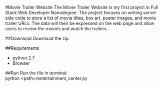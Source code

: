 #Movie Trailer Website
The Movie Trailer Website is my first project in Full Stack Web Developer Nanodegree. The project focuses on writing server side code to store a list of movie titles, box art, poster images, and movie trailer URLs. The data will then be expressed on the web page and allow users to review the movies and watch the trailers.

##Download
Download the zip

##Requirements
* python 2.7
* Browser

##Run
Run the file in terminal:<br>
 python \<path\>/entertainment_center.py

